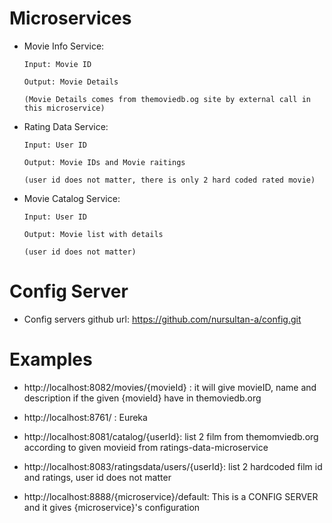 # Microservices


* Movie Info Service:

      Input: Movie ID

      Output: Movie Details

      (Movie Details comes from themoviedb.og site by external call in this microservice)
   
 
* Rating Data Service: 

      Input: User ID

      Output: Movie IDs and Movie raitings

      (user id does not matter, there is only 2 hard coded rated movie)
   
   
* Movie Catalog Service: 

      Input: User ID

      Output: Movie list with details

      (user id does not matter)  



# Config Server

* Config servers github url: https://github.com/nursultan-a/config.git

  
  
  
# Examples

* http://localhost:8082/movies/{movieId} : it will give movieID, name and description if the given {movieId} have in themoviedb.org

* http://localhost:8761/ : Eureka

* http://localhost:8081/catalog/{userId}: list 2 film from themomviedb.org according to given movieid from ratings-data-microservice

* http://localhost:8083/ratingsdata/users/{userId}: list 2 hardcoded film id and ratings, user id does not matter

* http://localhost:8888/{microservice}/default: This is a CONFIG SERVER and it gives {microservice}'s configuration 




 
  
 

  
  
  
